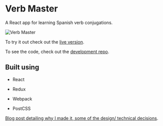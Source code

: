 # Verb Master

A React app for learning Spanish verb conjugations.

![Verb Master](https://andycloke.github.io/images/verb-master-usage.gif)

To try it out check out the [live version](https://andycloke.github.io/verb-master/).

To see the code, check out the [development repo](https://github.com/andycloke/verb-master-development).

## Built using

- React

- Redux

- Webpack

- PostCSS

[Blog post detailing why I made it, some of the design/ technical decisions](https://andycloke.github.io/Building-Verb-Master/).
